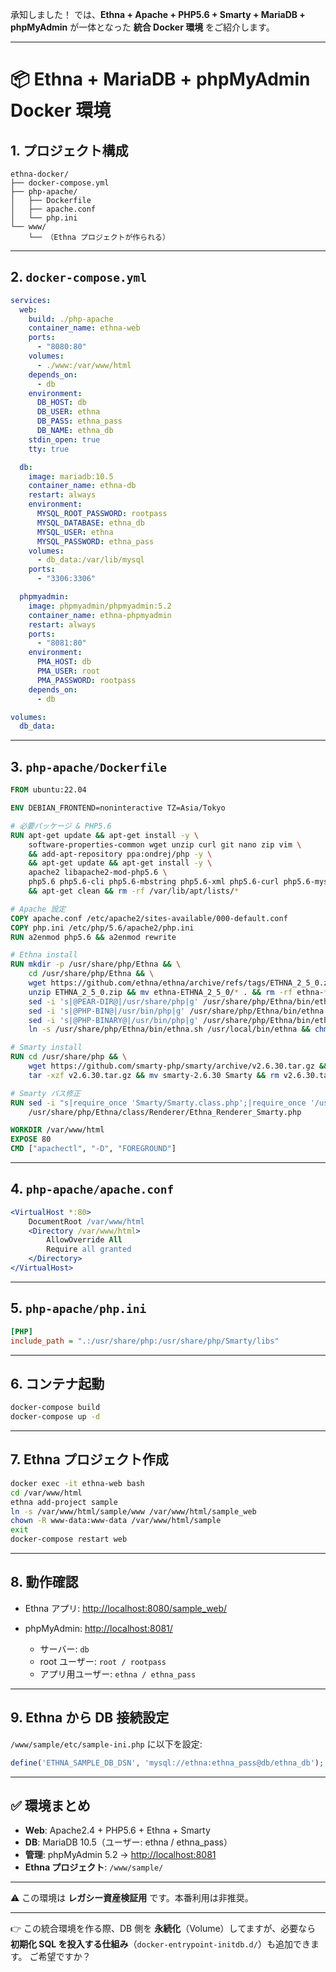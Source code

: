 承知しました！
では、**Ethna + Apache + PHP5.6 + Smarty + MariaDB + phpMyAdmin** が一体となった **統合 Docker 環境** をご紹介します。

---

# 📦 Ethna + MariaDB + phpMyAdmin Docker 環境

## 1. プロジェクト構成

```
ethna-docker/
├── docker-compose.yml
├── php-apache/
│   ├── Dockerfile
│   ├── apache.conf
│   └── php.ini
└── www/
    └── （Ethna プロジェクトが作られる）
```

---

## 2. `docker-compose.yml`

```yaml
services:
  web:
    build: ./php-apache
    container_name: ethna-web
    ports:
      - "8080:80"
    volumes:
      - ./www:/var/www/html
    depends_on:
      - db
    environment:
      DB_HOST: db
      DB_USER: ethna
      DB_PASS: ethna_pass
      DB_NAME: ethna_db
    stdin_open: true
    tty: true

  db:
    image: mariadb:10.5
    container_name: ethna-db
    restart: always
    environment:
      MYSQL_ROOT_PASSWORD: rootpass
      MYSQL_DATABASE: ethna_db
      MYSQL_USER: ethna
      MYSQL_PASSWORD: ethna_pass
    volumes:
      - db_data:/var/lib/mysql
    ports:
      - "3306:3306"

  phpmyadmin:
    image: phpmyadmin/phpmyadmin:5.2
    container_name: ethna-phpmyadmin
    restart: always
    ports:
      - "8081:80"
    environment:
      PMA_HOST: db
      PMA_USER: root
      PMA_PASSWORD: rootpass
    depends_on:
      - db

volumes:
  db_data:

```

---

## 3. `php-apache/Dockerfile`

```dockerfile
FROM ubuntu:22.04

ENV DEBIAN_FRONTEND=noninteractive TZ=Asia/Tokyo

# 必要パッケージ & PHP5.6
RUN apt-get update && apt-get install -y \
    software-properties-common wget unzip curl git nano zip vim \
    && add-apt-repository ppa:ondrej/php -y \
    && apt-get update && apt-get install -y \
    apache2 libapache2-mod-php5.6 \
    php5.6 php5.6-cli php5.6-mbstring php5.6-xml php5.6-curl php5.6-mysql \
    && apt-get clean && rm -rf /var/lib/apt/lists/*

# Apache 設定
COPY apache.conf /etc/apache2/sites-available/000-default.conf
COPY php.ini /etc/php/5.6/apache2/php.ini
RUN a2enmod php5.6 && a2enmod rewrite

# Ethna install
RUN mkdir -p /usr/share/php/Ethna && \
    cd /usr/share/php/Ethna && \
    wget https://github.com/ethna/ethna/archive/refs/tags/ETHNA_2_5_0.zip && \
    unzip ETHNA_2_5_0.zip && mv ethna-ETHNA_2_5_0/* . && rm -rf ethna-* ETHNA_2_5_0.zip && \
    sed -i 's|@PEAR-DIR@|/usr/share/php|g' /usr/share/php/Ethna/bin/ethna.sh && \
    sed -i 's|@PHP-BIN@|/usr/bin/php|g' /usr/share/php/Ethna/bin/ethna.sh && \
    sed -i 's|@PHP-BINARY@|/usr/bin/php|g' /usr/share/php/Ethna/bin/ethna.sh && \
    ln -s /usr/share/php/Ethna/bin/ethna.sh /usr/local/bin/ethna && chmod +x /usr/local/bin/ethna

# Smarty install
RUN cd /usr/share/php && \
    wget https://github.com/smarty-php/smarty/archive/v2.6.30.tar.gz && \
    tar -xzf v2.6.30.tar.gz && mv smarty-2.6.30 Smarty && rm v2.6.30.tar.gz

# Smarty パス修正
RUN sed -i "s|require_once 'Smarty/Smarty.class.php';|require_once '/usr/share/php/Smarty/libs/Smarty.class.php';|" \
    /usr/share/php/Ethna/class/Renderer/Ethna_Renderer_Smarty.php

WORKDIR /var/www/html
EXPOSE 80
CMD ["apachectl", "-D", "FOREGROUND"]

```

---

## 4. `php-apache/apache.conf`

```apache
<VirtualHost *:80>
    DocumentRoot /var/www/html
    <Directory /var/www/html>
        AllowOverride All
        Require all granted
    </Directory>
</VirtualHost>
```

---

## 5. `php-apache/php.ini`

```ini
[PHP]
include_path = ".:/usr/share/php:/usr/share/php/Smarty/libs"
```

---

## 6. コンテナ起動

```bash
docker-compose build
docker-compose up -d
```

---

## 7. Ethna プロジェクト作成

```bash
docker exec -it ethna-web bash
cd /var/www/html
ethna add-project sample
ln -s /var/www/html/sample/www /var/www/html/sample_web
chown -R www-data:www-data /var/www/html/sample
exit
docker-compose restart web
```

---

## 8. 動作確認

* Ethna アプリ: [http://localhost:8080/sample\_web/](http://localhost:8080/sample_web/)
* phpMyAdmin: [http://localhost:8081/](http://localhost:8081/)

  * サーバー: `db`
  * root ユーザー: `root / rootpass`
  * アプリ用ユーザー: `ethna / ethna_pass`

---

## 9. Ethna から DB 接続設定

`/www/sample/etc/sample-ini.php` に以下を設定:

```php
define('ETHNA_SAMPLE_DB_DSN', 'mysql://ethna:ethna_pass@db/ethna_db');
```

---

## ✅ 環境まとめ

* **Web**: Apache2.4 + PHP5.6 + Ethna + Smarty
* **DB**: MariaDB 10.5（ユーザー: ethna / ethna\_pass）
* **管理**: phpMyAdmin 5.2 → [http://localhost:8081](http://localhost:8081)
* **Ethna プロジェクト**: `/www/sample/`

---

⚠️ この環境は **レガシー資産検証用** です。本番利用は非推奨。

---

👉 この統合環境を作る際、DB 側を **永続化**（Volume）してますが、必要なら **初期化 SQL を投入する仕組み**（`docker-entrypoint-initdb.d/`）も追加できます。
ご希望ですか？
